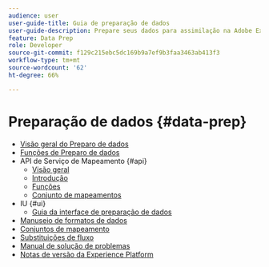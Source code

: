 ```yaml
---
audience: user
user-guide-title: Guia de preparação de dados
user-guide-description: Prepare seus dados para assimilação na Adobe Experience Platform e saiba como o Preparo de dados pode ajudar a mapear, transformar e validar dados hoje.
feature: Data Prep
role: Developer
source-git-commit: f129c215ebc5dc169b9a7ef9b3faa3463ab413f3
workflow-type: tm+mt
source-wordcount: '62'
ht-degree: 66%

---
```



# Preparação de dados {#data-prep}

- [Visão geral do Preparo de dados](home.md)
- [Funções de Preparo de dados](functions.md)
- API de Serviço de Mapeamento {#api}
   - [Visão geral](./api/overview.md)
   - [Introdução](./api/getting-started.md)
   - [Funções](./api/functions.md)
   - [Conjunto de mapeamentos](./api/mapping-set.md)
- IU {#ui}
   - [Guia da interface de preparação de dados](./ui/mapping.md)
- [Manuseio de formatos de dados](./data-handling.md)
- [Conjuntos de mapeamento](mapping-set.md)
- [Substituições de fluxo](upserts.md)
- [Manual de solução de problemas](troubleshooting-guide.md)
- [Notas de versão da Experience Platform](https://experienceleague.adobe.com/en/docs/experience-platform/release-notes/latest?lang=pt-BR)
